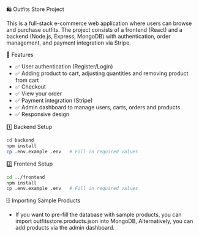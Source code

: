 🛍️ Outfits Store Project

This is a full-stack e-commerce web application where users can browse and purchase outfits. The project consists of a frontend (React) and a backend (Node.js, Express, MongoDB) with authentication, order management, and payment integration via Stripe.

🚀 Features
- ✅ User authentication (Register/Login)
- ✅ Adding product to cart, adjusting quantities and removing product from cart
- ✅ Checkout
- ✅ View your order
- ✅ Payment integration (Stripe)
- ✅ Admin dashboard to manage users, carts, orders and products
- ✅ Responsive design

1️⃣ Backend Setup
  ```bash
  cd backend
  npm install
  cp .env.example .env   # Fill in required values
  ```
2️⃣ Frontend Setup
  ```bash
  cd ../frontend
  npm install
  cp .env.example .env   # Fill in required values
  ```
🗄️ Importing Sample Products
- If you want to pre-fill the database with sample products, you can import outfitsstore.products.json into MongoDB, Alternatively, you can add products via the admin dashboard.
